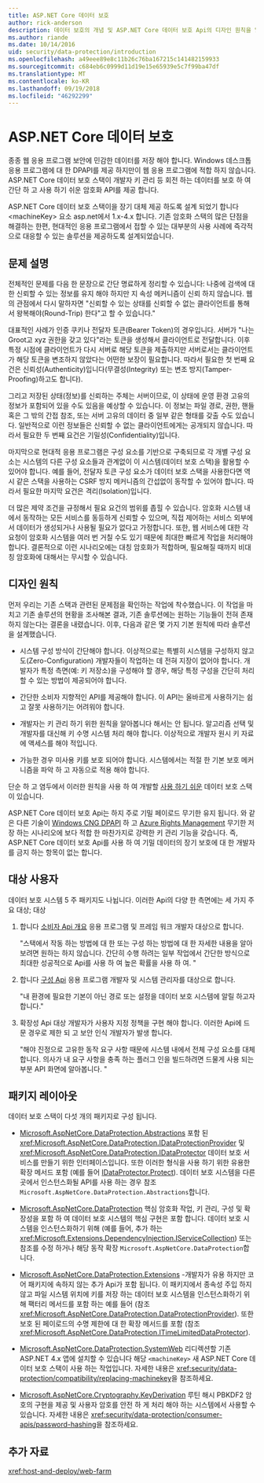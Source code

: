 ```yaml
---
title: ASP.NET Core 데이터 보호
author: rick-anderson
description: 데이터 보호의 개념 및 ASP.NET Core 데이터 보호 Api의 디자인 원칙을 알아봅니다.
ms.author: riande
ms.date: 10/14/2016
uid: security/data-protection/introduction
ms.openlocfilehash: a49eee89e8c11b26c76ba167215c141482159933
ms.sourcegitcommit: c684eb6c0999d11d19e15e65939e5c7f99ba47df
ms.translationtype: MT
ms.contentlocale: ko-KR
ms.lasthandoff: 09/19/2018
ms.locfileid: "46292299"
---
```

# <a name="aspnet-core-data-protection"></a>ASP.NET Core 데이터 보호

종종 웹 응용 프로그램 보안에 민감한 데이터를 저장 해야 합니다. Windows 데스크톱 응용 프로그램에 대 한 DPAPI를 제공 하지만이 웹 응용 프로그램에 적합 하지 않습니다. ASP.NET Core 데이터 보호 스택이 개발자 키 관리 등 회전 하는 데이터를 보호 하 여 간단 하 고 사용 하기 쉬운 암호화 API를 제공 합니다.

ASP.NET Core 데이터 보호 스택이을 장기 대체 제공 하도록 설계 되었기 합니다 &lt;machineKey&gt; 요소 asp.net에서 1.x-4.x 합니다. 기존 암호화 스택의 많은 단점을 해결하는 한편, 현대적인 응용 프로그램에서 접할 수 있는 대부분의 사용 사례에 즉각적으로 대응할 수 있는 솔루션을 제공하도록 설계되었습니다.

## <a name="problem-statement"></a>문제 설명

전체적인 문제를 다음 한 문장으로 간단 명료하게 정리할 수 있습니다: 나중에 검색에 대 한 신뢰할 수 있는 정보를 유지 해야 하지만 지 속성 메커니즘이 신뢰 하지 않습니다. 웹의 관점에서 다시 말하자면 "신뢰할 수 있는 상태를 신뢰할 수 없는 클라이언트를 통해서 왕복해야(Round-Trip) 한다"고 할 수 있습니다."

대표적인 사례가 인증 쿠키나 전달자 토큰(Bearer Token)의 경우입니다. 서버가 "나는 Groot고 xyz 권한을 갖고 있다"라는 토큰을 생성해서 클라이언트로 전달합니다. 이후 특정 시점에 클라이언트가 다시 서버로 해당 토큰을 제출하지만 서버로서는 클라이언트가 해당 토큰을 변조하지 않았다는 어떤한 보장이 필요합니다. 따라서 필요한 첫 번째 요건은 신뢰성(Authenticity)입니다(무결성(Integrity) 또는 변조 방지(Tamper-Proofing)하고도 합니다).

그리고 저장된 상태(정보)를 신뢰하는 주체는 서버이므로, 이 상태에 운영 환경 고유의 정보가 포함되어 있을 수도 있음을 예상할 수 있습니다. 이 정보는 파일 경로, 권한, 핸들 혹은 그 밖의 간접 참조, 또는 서버 고유의 데이터 중 일부 같은 형태를 갖출 수도 있습니다. 일반적으로 이런 정보들은 신뢰할 수 없는 클라이언트에게는 공개되지 않습니다. 따라서 필요한 두 번째 요건은 기밀성(Confidentiality)입니다.

마지막으로 현대적 응용 프로그램은 구성 요소를 기반으로 구축되므로 각 개별 구성 요소는 시스템의 다른 구성 요소들과 관계없이 이 시스템(데이터 보호 스택)을 활용할 수 있어야 합니다. 예를 들어, 전달자 토큰 구성 요소가 데이터 보호 스택을 사용한다면 역시 같은 스택을 사용하는 CSRF 방지 메커니즘의 간섭없이 동작할 수 있어야 합니다. 따라서 필요한 마지막 요건은 격리(Isolation)입니다.

더 많은 제약 조건을 규정해서 필요 요건의 범위를 좁힐 수 있습니다. 암호화 시스템 내에서 동작하는 모든 서비스를 동등하게 신뢰할 수 있으며, 직접 제어하는 서비스 외부에서 데이터가 생성되거나 사용될 필요가 없다고 가정합니다. 또한, 웹 서비스에 대한 각 요청이 암호화 시스템을 여러 번 거칠 수도 있기 때문에 최대한 빠르게 작업을 처리해야 합니다. 결론적으로 이런 시나리오에는 대칭 암호화가 적합하며, 필요해질 때까지 비대칭 암호화에 대해서는 무시할 수 있습니다.

## <a name="design-philosophy"></a>디자인 원칙

먼저 우리는 기존 스택과 관련된 문제점을 확인하는 작업에 착수했습니다. 이 작업을 마치고 기존 솔루션의 현황을 조사해본 결과, 기존 솔루션에는 원하는 기능들이 전혀 존재하지 않는다는 결론을 내렸습니다. 이후, 다음과 같은 몇 가지 기본 원칙에 따라 솔루션을 설계했습니다.

* 시스템 구성 방식이 간단해야 합니다. 이상적으로는 특별히 시스템을 구성하지 않고도(Zero-Configuration) 개발자들이 작업하는 데 전혀 지장이 없어야 합니다. 개발자가 특정 측면(예: 키 저장소)을 구성해야 할 경우, 해당 특정 구성을 간단히 처리할 수 있는 방법이 제공되어야 합니다.

* 간단한 소비자 지향적인 API를 제공해야 합니다. 이 API는 올바르게 사용하기는 쉽고 잘못 사용하기는 어려워야 합니다.

* 개발자는 키 관리 하기 위한 원칙을 알아봅니다 해서는 안 됩니다. 알고리즘 선택 및 개발자를 대신해 키 수명 시스템 처리 해야 합니다. 이상적으로 개발자 원시 키 자료에 액세스를 해야 적입니다.

* 가능한 경우 미사용 키를 보호 되어야 합니다. 시스템에서는 적절 한 기본 보호 메커니즘을 파악 하 고 자동으로 적용 해야 합니다.

단순 하 고 염두에서 이러한 원칙을 사용 하 여 개발할 [사용 하기 쉬운](xref:security/data-protection/using-data-protection) 데이터 보호 스택이 있습니다.

ASP.NET Core 데이터 보호 Api는 하지 주로 기밀 페이로드 무기한 유지 됩니다. 와 같은 다른 기술이 [Windows CNG DPAPI](https://msdn.microsoft.com/library/windows/desktop/hh706794%28v=vs.85%29.aspx) 하 고 [Azure Rights Management](https://docs.microsoft.com/rights-management/) 무기한 저장 하는 시나리오에 보다 적합 한 마찬가지로 강력한 키 관리 기능을 갖습니다. 즉, ASP.NET Core 데이터 보호 Api를 사용 하 여 기밀 데이터의 장기 보호에 대 한 개발자를 금지 하는 항목이 없는 합니다.

## <a name="audience"></a>대상 사용자

데이터 보호 시스템 5 주 패키지도 나뉩니다. 이러한 Api의 다양 한 측면에는 세 가지 주요 대상; 대상

1. 합니다 [소비자 Api 개요](xref:security/data-protection/consumer-apis/overview) 응용 프로그램 및 프레임 워크 개발자 대상으로 합니다.

   "스택에서 작동 하는 방법에 대 한 또는 구성 하는 방법에 대 한 자세한 내용을 알아보려면 원하는 하지 않습니다. 간단히 수행 하려는 일부 작업에서 간단한 방식으로 최대한 성공적으로 Api를 사용 하 여 높은 확률을 사용 하 여. "

2. 합니다 [구성 Api](xref:security/data-protection/configuration/overview) 응용 프로그램 개발자 및 시스템 관리자를 대상으로 합니다.

   "내 환경에 필요한 기본이 아닌 경로 또는 설정을 데이터 보호 시스템에 알릴 하고자 합니다."

3. 확장성 Api 대상 개발자가 사용자 지정 정책을 구현 해야 합니다. 이러한 Api에 드문 경우로 제한 되 고 보안 인식 개발자가 발생 합니다.

   "해야 진정으로 고유한 동작 요구 사항 때문에 시스템 내에서 전체 구성 요소를 대체 합니다. 의사가 내 요구 사항을 충족 하는 플러그 인을 빌드하려면 드물게 사용 되는 부분 API 화면에 알아봅니다. "

## <a name="package-layout"></a>패키지 레이아웃

데이터 보호 스택이 다섯 개의 패키지로 구성 됩니다.

* [Microsoft.AspNetCore.DataProtection.Abstractions](https://www.nuget.org/packages/Microsoft.AspNetCore.DataProtection.Abstractions/) 포함 된 <xref:Microsoft.AspNetCore.DataProtection.IDataProtectionProvider> 및 <xref:Microsoft.AspNetCore.DataProtection.IDataProtector> 데이터 보호 서비스를 만들기 위한 인터페이스입니다. 또한 이러한 형식을 사용 하기 위한 유용한 확장 메서드 포함 (예를 들어 [IDataProtector.Protect](xref:Microsoft.AspNetCore.DataProtection.DataProtectionCommonExtensions.Protect*)). 데이터 보호 시스템을 다른 곳에서 인스턴스화될 API를 사용 하는 경우 참조 `Microsoft.AspNetCore.DataProtection.Abstractions`합니다.

* [Microsoft.AspNetCore.DataProtection](https://www.nuget.org/packages/Microsoft.AspNetCore.DataProtection/) 핵심 암호화 작업, 키 관리, 구성 및 확장성을 포함 하 여 데이터 보호 시스템의 핵심 구현은 포함 합니다. 데이터 보호 시스템을 인스턴스화하기 위해 (예를 들어, 추가 하는 <xref:Microsoft.Extensions.DependencyInjection.IServiceCollection>) 또는 참조를 수정 하거나 해당 동작 확장 `Microsoft.AspNetCore.DataProtection`합니다.

* [Microsoft.AspNetCore.DataProtection.Extensions](https://www.nuget.org/packages/Microsoft.AspNetCore.DataProtection.Extensions/) -개발자가 유용 하지만 코어 패키지에 속하지 않는 추가 Api가 포함 됩니다. 이 패키지에서 종속성 주입 하지 않고 파일 시스템 위치에 키를 저장 하는 데이터 보호 시스템을 인스턴스화하기 위해 팩터리 메서드를 포함 하는 예를 들어 (참조 <xref:Microsoft.AspNetCore.DataProtection.DataProtectionProvider>). 또한 보호 된 페이로드의 수명 제한에 대 한 확장 메서드를 포함 (참조 <xref:Microsoft.AspNetCore.DataProtection.ITimeLimitedDataProtector>).

* [Microsoft.AspNetCore.DataProtection.SystemWeb](https://www.nuget.org/packages/Microsoft.AspNetCore.DataProtection.SystemWeb/) 리디렉션할 기존 ASP.NET 4.x 앱에 설치할 수 있습니다 해당 `<machineKey>` 새 ASP.NET Core 데이터 보호 스택이 사용 하는 작업입니다. 자세한 내용은 <xref:security/data-protection/compatibility/replacing-machinekey>을 참조하세요.

* [Microsoft.AspNetCore.Cryptography.KeyDerivation](https://www.nuget.org/packages/Microsoft.AspNetCore.Cryptography.KeyDerivation/) 루틴 해시 PBKDF2 암호의 구현을 제공 및 사용자 암호를 안전 하 게 처리 해야 하는 시스템에서 사용할 수 있습니다. 자세한 내용은 <xref:security/data-protection/consumer-apis/password-hashing>을 참조하세요.

## <a name="additional-resources"></a>추가 자료

<xref:host-and-deploy/web-farm>
